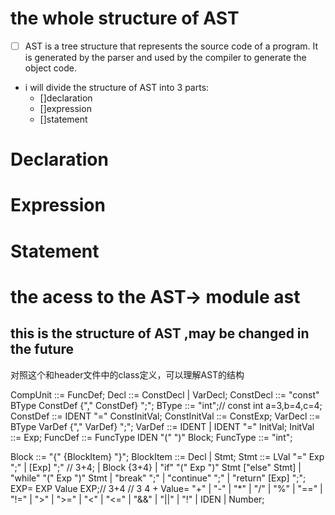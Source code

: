 # the whole structure of AST
- [ ] AST is a tree structure that represents the source code of a program. It is generated by the parser and used by the compiler to generate the object code.
- i will divide the structure of AST into 3 parts:
  - []declaration
  - []expression
  - []statement
# Declaration
# Expression
# Statement
# the acess to the AST-> module ast
## this is the structure of AST ,may be changed in the future
对照这个和header文件中的class定义，可以理解AST的结构

CompUnit      ::= FuncDef;
Decl          ::= ConstDecl | VarDecl;
ConstDecl     ::= "const" BType ConstDef {"," ConstDef} ";";
BType         ::= "int";// const int a=3,b=4,c=4;
ConstDef      ::= IDENT "=" ConstInitVal;
ConstInitVal  ::= ConstExp;
VarDecl       ::= BType VarDef {"," VarDef} ";";
VarDef        ::= IDENT | IDENT "=" InitVal;
InitVal       ::= Exp;
FuncDef       ::= FuncType IDEN "(" ")" Block;
FuncType      ::= "int";

Block         ::= "{" {BlockItem} "}";
BlockItem     ::= Decl | Stmt;
Stmt          ::= LVal "=" Exp ";"
| [Exp] ";" // 3+4;
| Block {3+4}
| "if" "(" Exp ")" Stmt ["else" Stmt]
| "while" "(" Exp ")" Stmt
| "break" ";"
| "continue" ";"
| "return" [Exp] ";";
EXP= EXP Value EXP;// 3+4 // 3 4 +
Value= "+" | "-" | "*" | "/" | "%" | "==" | "!=" | ">" | ">=" | "<" | "<=" | "&&" | "||" | "!" | IDEN | Number;
